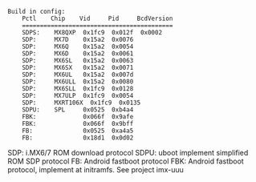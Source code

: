     Build in config:
        Pctl    Chip    Vid     Pid     BcdVersion
        ==========================================
        SDPS:    MX8QXP  0x1fc9  0x012f  0x0002
        SDP:     MX7D    0x15a2  0x0076
        SDP:     MX6Q    0x15a2  0x0054
        SDP:     MX6D    0x15a2  0x0061
        SDP:     MX6SL   0x15a2  0x0063
        SDP:     MX6SX   0x15a2  0x0071
        SDP:     MX6UL   0x15a2  0x007d
        SDP:     MX6ULL  0x15a2  0x0080
        SDP:     MX6SLL  0x1fc9  0x0128
        SDP:     MX7ULP  0x1fc9  0x0054
        SDP:     MXRT106X  0x1fc9  0x0135
        SDPU:    SPL     0x0525  0xb4a4
        FBK:             0x066f  0x9afe
        FBK:             0x066f  0x9bff
        FB:              0x0525  0xa4a5
        FB:              0x18d1  0x0d02


SDP:   i.MX6/7 ROM download protocol
SDPU:  uboot implement simplified ROM SDP protocol
FB:    Android fastboot protocol
FBK:   Android fastboot protocol, implement at initramfs. See project imx-uuu  